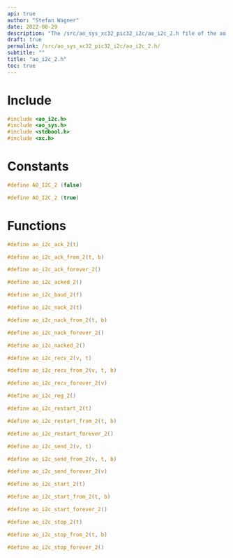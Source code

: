 ```yaml
---
api: true
author: "Stefan Wagner"
date: 2022-08-29
description: "The /src/ao_sys_xc32_pic32_i2c/ao_i2c_2.h file of the ao real-time operating system."
draft: true
permalink: /src/ao_sys_xc32_pic32_i2c/ao_i2c_2.h/
subtitle: ""
title: "ao_i2c_2.h"
toc: true
---
```


# Include

```c
#include <ao_i2c.h>
#include <ao_sys.h>
#include <stdbool.h>
#include <xc.h>
```

# Constants

```c
#define AO_I2C_2 (false)
```

```c
#define AO_I2C_2 (true)
```

# Functions

```c
#define ao_i2c_ack_2(t)
```

```c
#define ao_i2c_ack_from_2(t, b)
```

```c
#define ao_i2c_ack_forever_2()
```

```c
#define ao_i2c_acked_2()
```

```c
#define ao_i2c_baud_2(f)
```

```c
#define ao_i2c_nack_2(t)
```

```c
#define ao_i2c_nack_from_2(t, b)
```

```c
#define ao_i2c_nack_forever_2()
```

```c
#define ao_i2c_nacked_2()
```

```c
#define ao_i2c_recv_2(v, t)
```

```c
#define ao_i2c_recv_from_2(v, t, b)
```

```c
#define ao_i2c_recv_forever_2(v)
```

```c
#define ao_i2c_reg_2()
```

```c
#define ao_i2c_restart_2(t)
```

```c
#define ao_i2c_restart_from_2(t, b)
```

```c
#define ao_i2c_restart_forever_2()
```

```c
#define ao_i2c_send_2(v, t)
```

```c
#define ao_i2c_send_from_2(v, t, b)
```

```c
#define ao_i2c_send_forever_2(v)
```

```c
#define ao_i2c_start_2(t)
```

```c
#define ao_i2c_start_from_2(t, b)
```

```c
#define ao_i2c_start_forever_2()
```

```c
#define ao_i2c_stop_2(t)
```

```c
#define ao_i2c_stop_from_2(t, b)
```

```c
#define ao_i2c_stop_forever_2()
```

